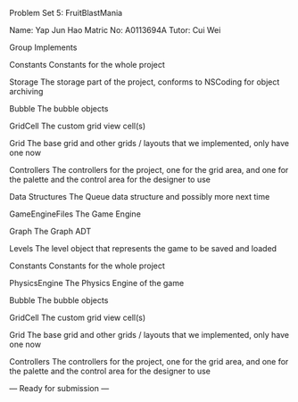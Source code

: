 Problem Set 5: FruitBlastMania

Name: Yap Jun Hao
Matric No: A0113694A
Tutor: Cui Wei

Group		Implements

Constants	Constants for the whole project

Storage		The storage part of the project, conforms to NSCoding for object archiving

Bubble		The bubble objects

GridCell	The custom grid view cell(s)

Grid		The base grid and other grids / layouts that we implemented, only have one 		now

Controllers	The controllers for the project, one for the grid area, and one for the 		palette and the control area for the designer to use

Data Structures The Queue data structure and possibly more next time

GameEngineFiles The Game Engine

Graph The Graph ADT

Levels The level object that represents the game to be saved and loaded

Constants Constants for the whole project

PhysicsEngine The Physics Engine of the game

Bubble The bubble objects

GridCell The custom grid view cell(s)

Grid The base grid and other grids / layouts that we implemented, only have one now

Controllers The controllers for the project, one for the grid area, and one for the palette and the control area for the designer to use


— Ready for submission —